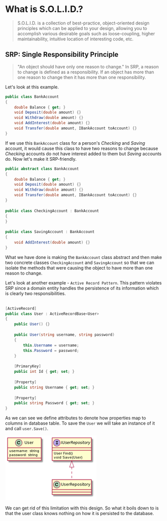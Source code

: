 # What is S.O.L.I.D.?
> S.O.L.I.D. is a collection of best-practice, object-oriented design principles which can be applied to your design, allowing you to accomplish various desirable goals such as loose-coupling, higher maintainability, intuitive location of interesting code, etc.

## SRP: Single Responsibility Principle
> "An object should have only one reason to change." In SRP, a reason to change is defined as a responsibility. If an object has more than one reason to change then it has more than one responsibility.

Let's look at this example.

```csharp
public class BankAccount
{
    double Balance { get; }
    void Deposit(double amount) {}
    void Withdraw(double amount) {}
    void AddInterest(double amount) {}
    void Transfer(double amount, IBankAccount toAccount) {}
}
```

If we use this `BankAccount` class for a person's *Checking* and *Saving* account, it would cause this class to have two reasons to change because *Checking* accounts do not have interest added to them but *Saving* accounts do. Now let's make it SRP-friendly.

```csharp
public abstract class BankAccount
{
    double Balance { get; }
    void Deposit(double amount) {}
    void Withdraw(double amount) {}
    void Transfer(double amount, IBankAccount toAccount) {}
}

public class CheckingAccount : BankAccount
{
}

public class SavingAccount : BankAccount
{
    void AddInterest(double amount) {}
}
```

What we have done is making the `BankAccount` class abstract and then make two concrete classes `CheckingAccount` and `SavingAccount` so that we can isolate the methods that were causing the object to have more than one reason to change.

Let's look at another example - `Active Record Pattern`. This pattern violates SRP since a domain entity handles the persistence of its information which is clearly two responsibilities.

```csharp

[ActiveRecord]
public class User : ActiveRecordBase<User>
{
    public User() {}

    public User(string username, string password)
    {
        this.Username = username;
        this.Password = password;
    }

    [PrimaryKey]
    public int Id { get; set; }

    [Property]
    public string Username { get; set; }

    [Property]
    public string Password { get; set; }
}

```

As we can see we define attributes to denote how properties map to columns in database table. To save the `User` we will take an instance of it and call `user.Save()`.

![ActiveRecordExample](Resources/ActiveRecordExample.png)

We can get rid of this limitation with this design. So what it boils down to is that the user class knows nothing on how it is persisted to the database.